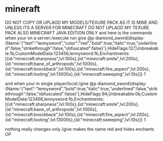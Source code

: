 # mineraft
DO NOT COPY OR UPLAOD MY MODELS/TEXURE PACK AS IT IS MINE AND UNLESS ITS A SERVER FOR MINECRAFT DO NOT UPLAOD MY TEXURE PACK ALSO MINECRAFT JAVA EDITION ONLY
and here is the commands when your on a server:/execute run give @p diamond_sword{display:{Name:'{"text":"lennysword","color":"red","bold":true,"italic":true,"underlined":false,"strikethrough":false,"obfuscated":false}'},HideFlags:127,Unbreakable:1b,CustomModelData:123456,lennysword:1b,Enchantments:[{id:"minecraft:sharpness",lvl:100s},{id:"minecraft:smite",lvl:200s},{id:"minecraft:bane_of_arthropods",lvl:1000s},{id:"minecraft:knockback",lvl:100s},{id:"minecraft:fire_aspect",lvl:200s},{id:"minecraft:looting",lvl:13000s},{id:"minecraft:sweeping",lvl:10s}]} 1

and when your in single player/local:/give @p 
diamond_sword{display:{Name:'{"text":"lennysword","bold":true,"italic":true,"underlined":false,"strikethrough":false,"obfuscated":false}'},HideFlags:94,Unbreakable:0b,CustomModelData:123456,lennysword:1b,Enchantments:[{id:"minecraft:sharpness",lvl:100s},{id:"minecraft:smite",lvl:200s},{id:"minecraft:bane_of_arthropods",lvl:1000s},{id:"minecraft:knockback",lvl:100s},{id:"minecraft:fire_aspect",lvl:200s},{id:"minecraft:looting",lvl:13000s},{id:"minecraft:sweeping",lvl:10s}]} 1
 
 
 nothing really changes only /give makes the name red and hides enchants OP
